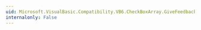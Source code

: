 ```yaml
---
uid: Microsoft.VisualBasic.Compatibility.VB6.CheckBoxArray.GiveFeedback
internalonly: False
---
```


